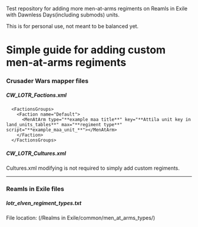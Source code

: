 Test repository for adding more men-at-arms regiments on Reamls in Exile with Dawnless Days(including submods) units.

This is for personal use, not meant to be balanced yet.

Simple guide for adding custom men-at-arms regiments
====================================================
### Crusader Wars mapper files
##### CW_LOTR_Factions.xml
```
  <FactionsGroups>
    <Faction name="Default">
      <MenAtArm type="**example maa title**" key="**Attila unit key in land_units_tables**" max="**regiment type**" script="**example_maa_unit_**"></MenAtArm>
    </Faction>
  </FactionsGroups>
```
##### CW_LOTR_Cultures.xml
Cultures.xml modifying is not required to simply add custom regiments.
***
### Reamls in Exile files
##### lotr_elven_regiment_types.txt
File location: (/Realms in Exile/common/men_at_arms_types/)
